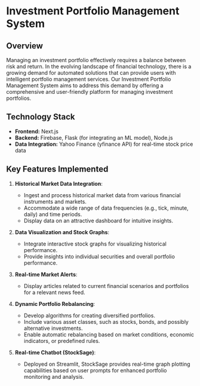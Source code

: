 # Investment Portfolio Management System

## Overview
Managing an investment portfolio effectively requires a balance between risk and return. In the evolving landscape of financial technology, there is a growing demand for automated solutions that can provide users with intelligent portfolio management services. Our Investment Portfolio Management System aims to address this demand by offering a comprehensive and user-friendly platform for managing investment portfolios.

## Technology Stack
- **Frontend:** Next.js
- **Backend:** Firebase, Flask (for integrating an ML model), Node.js
- **Data Integration:** Yahoo Finance (yfinance API) for real-time stock price data

## Key Features Implemented
1) **Historical Market Data Integration**:
   - Ingest and process historical market data from various financial instruments and markets.
   - Accommodate a wide range of data frequencies (e.g., tick, minute, daily) and time periods.
   - Display data on an attractive dashboard for intuitive insights.

2) **Data Visualization and Stock Graphs**:
   - Integrate interactive stock graphs for visualizing historical performance.
   - Provide insights into individual securities and overall portfolio performance.

3) **Real-time Market Alerts**:
   - Display articles related to current financial scenarios and portfolios for a relevant news feed.

4) **Dynamic Portfolio Rebalancing**:
   - Develop algorithms for creating diversified portfolios.
   - Include various asset classes, such as stocks, bonds, and possibly alternative investments.
   - Enable automatic rebalancing based on market conditions, economic indicators, or predefined rules.

5) **Real-time Chatbot (StockSage)**:
   - Deployed on Streamlit, StockSage provides real-time graph plotting capabilities based on user
     prompts for enhanced portfolio monitoring and analysis.
